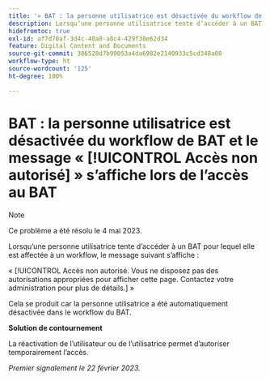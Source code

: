 ```yaml
---
title: '« BAT : la personne utilisatrice est désactivée du workflow de BAT et le message Accès non autorisé s’affiche lors de l’accès au BAT »'
description: Lorsqu’une personne utilisatrice tente d’accéder à un BAT pour lequel elle est affectée à un workflow, le message Accès non autorisé s’affiche.
hidefromtoc: true
exl-id: af7d70af-3d4c-40a8-a8c4-429f38e62d34
feature: Digital Content and Documents
source-git-commit: 386528d7b99053a4da6982e2140933c5cd348a08
workflow-type: ht
source-wordcount: '125'
ht-degree: 100%

---
```


# BAT : la personne utilisatrice est désactivée du workflow de BAT et le message « [!UICONTROL Accès non autorisé] » s’affiche lors de l’accès au BAT

<!--This is on both the WF and WFP TOCs-->

>[!NOTE]
>
>Ce problème a été résolu le 4 mai 2023.

Lorsqu’une personne utilisatrice tente d’accéder à un BAT pour lequel elle est affectée à un workflow, le message suivant s’affiche :

« [!UICONTROL Accès non autorisé. Vous ne disposez pas des autorisations appropriées pour afficher cette page. Contactez votre administration pour plus de détails.] »

Cela se produit car la personne utilisatrice a été automatiquement désactivée dans le workflow du BAT.

**Solution de contournement**

La réactivation de l’utilisateur ou de l’utilisatrice permet d’autoriser temporairement l’accès.

_Premier signalement le 22 février 2023._
